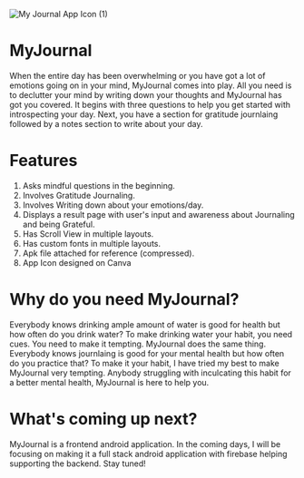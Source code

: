 ![My Journal App Icon (1)](https://github.com/sakxshi/My-Journal/assets/111812378/a0b408a1-41ff-4bcb-8690-97bb7f6ef48a)

# MyJournal

When the entire day has been overwhelming or you have got a lot of emotions going on in your mind, MyJournal comes into play. All you need is to declutter your mind by writing down your thoughts and MyJournal has got you covered. It begins with three questions to help you get started with introspecting your day. Next, you have a section for gratitude journlaing followed by a notes section to write about your day. 

# Features

1. Asks mindful questions in the beginning.
2. Involves Gratitude Journaling.
3. Involves Writing down about your emotions/day.
4. Displays a result page with user's input and awareness about Journaling and being Grateful.
5. Has Scroll View in multiple layouts.
6. Has custom fonts in multiple layouts.
7. Apk file attached for reference (compressed).
8. App Icon designed on Canva

# Why do you need MyJournal?

Everybody knows drinking ample amount of water is good for health but how often do you drink water? To make drinking water your habit, you need cues. You need to make it tempting. MyJournal does the same thing. Everybody knows journlaing is good for your mental health but how often do you practice that? To make it your habit, I have tried my best to make MyJournal very tempting. Anybody
struggling with inculcating this habit for a better mental health, MyJournal is here to help you. 

# What's coming up next?

MyJournal is a frontend android application. In the coming days, I will be focusing on making it a full stack android application with firebase helping supporting the backend. Stay tuned! 


